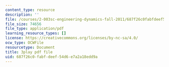 ```yaml
---
content_type: resource
description: ''
file: /courses/2-003sc-engineering-dynamics-fall-2011/687f26c0fabfdeef54d6e7a2a18edd9a_Fo-Y6kEMURk.pdf
file_size: 74656
file_type: application/pdf
learning_resource_types: []
license: https://creativecommons.org/licenses/by-nc-sa/4.0/
ocw_type: OCWFile
resourcetype: Document
title: 3play pdf file
uid: 687f26c0-fabf-deef-54d6-e7a2a18edd9a
---
```

